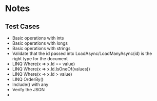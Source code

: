 # Notes

## Test Cases

* Basic operations with ints
* Basic operations with longs
* Basic operations with strings
* Validate that the id passed into LoadAsync/LoadManyAsync(id) is the right type for the document
* LINQ Where(x => x.Id == value)
* LINQ Where(x => x.Id.IsOneOf(values))
* LINQ Where(x => x.Id > value)
* LINQ OrderBy()
* Include() with any
* Verify the JSON
* 
